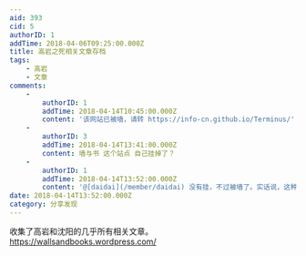 ```yaml
---
aid: 393
cid: 5
authorID: 1
addTime: 2018-04-06T09:25:00.000Z
title: 高岩之死相关文章存档
tags:
    - 高岩
    - 文章
comments:
    -
        authorID: 1
        addTime: 2018-04-14T10:45:00.000Z
        content: '该网站已被墙，请转 https://info-cn.github.io/Terminus/'
    -
        authorID: 3
        addTime: 2018-04-14T13:41:00.000Z
        content: 墙与书 这个站点 自己挂掉了？
    -
        authorID: 1
        addTime: 2018-04-14T13:52:00.000Z
        content: '@[daidai](/member/daidai) 没有挂，不过被墙了。实话说，这种 wp 上的站点，速度慢、漏洞多，不推荐。'
date: 2018-04-14T13:52:00.000Z
category: 分享发现
---
```


收集了高岩和沈阳的几乎所有相关文章。https://wallsandbooks.wordpress.com/
